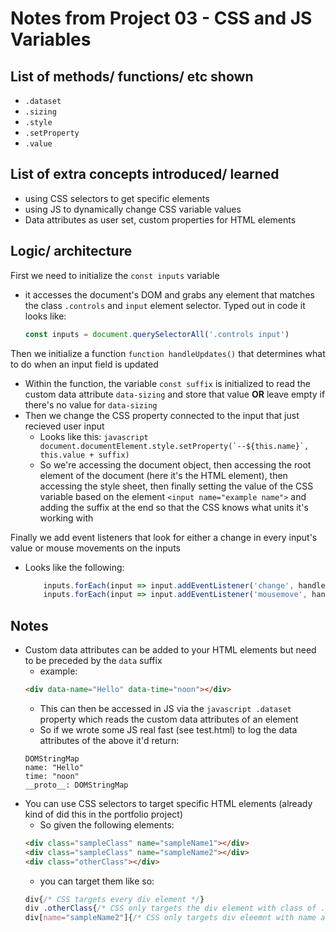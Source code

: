 # Notes from Project 03 - CSS and JS Variables

## List of methods/ functions/ etc shown

- `.dataset`
- `.sizing`
- `.style`
- `.setProperty`
- `.value`

## List of extra concepts introduced/ learned

- using CSS selectors to get specific elements
- using JS to dynamically change CSS variable values
- Data attributes as user set, custom properties for HTML elements

## Logic/ architecture

First we need to initialize the `const inputs` variable

- it accesses the document's DOM and grabs any element that matches the class `.controls` and `input` element selector. Typed out in code it looks like:
     ```javascript
     const inputs = document.querySelectorAll('.controls input')
     ```

Then we initialize a function `function handleUpdates()` that determines what to do when an input field is updated

- Within the function, the variable `const suffix` is initialized to read the custom data attribute `data-sizing` and store that value **OR** leave empty if there's no value for `data-sizing`
- Then we change the CSS property connected to the input that just recieved user input
    - Looks like this: 
        ```javascript document.documentElement.style.setProperty(`--${this.name}`, this.value + suffix)```
    - So we're accessing the document object, then accessing the root element of the document (here it's the HTML element), then accessing the style sheet, then finally setting the value of the CSS variable based on the element `<input name="example name">` and adding the suffix at the end so that the CSS knows what units it's working with

Finally we add event listeners that look for either a change in every input's value or mouse movements on the inputs

- Looks like the following:

    ```javascript
        inputs.forEach(input => input.addEventListener('change', handleUpdate));
        inputs.forEach(input => input.addEventListener('mousemove', handleUpdate));
    ```
    
## Notes

- Custom data attributes can be added to your HTML elements but need to be preceded by the `data` suffix
    - example:
    ```html
    <div data-name="Hello" data-time="noon"></div>
    ```
    - This can then be accessed in JS via the ```javascript .dataset``` property which reads the custom data attributes of an element
    - So if we wrote some JS real fast (see test.html) to log the data attributes of the above it'd return:
    ```
    DOMStringMap
    name: "Hello"
    time: "noon"
    __proto__: DOMStringMap
    ```
- You can use CSS selectors to target specific HTML elements (already kind of did this in the portfolio project)
    - So given the following elements:
    ```html
    <div class="sampleClass" name="sampleName1"></div>
    <div class="sampleClass" name="sampleName2"></div>
    <div class="otherClass"></div>
    ```   
    - you can target them like so:
    ```css
    div{/* CSS targets every div element */}
    div .otherClass{/* CSS only targets the div element with class of .otherClass */}
    div[name="sampleName2"]{/* CSS only targets div eleemnt with name attribute value of "sampleName2" */}
    ```
